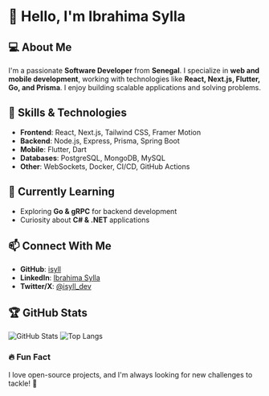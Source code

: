 # 👋 Hello, I'm Ibrahima Sylla

## 💻 About Me

I'm a passionate **Software Developer** from **Senegal**. I specialize in **web and mobile development**, working with technologies like **React, Next.js, Flutter, Go, and Prisma**. I enjoy building scalable applications and solving problems.

## 🚀 Skills & Technologies

- **Frontend**: React, Next.js, Tailwind CSS, Framer Motion
- **Backend**: Node.js, Express, Prisma, Spring Boot
- **Mobile**: Flutter, Dart
- **Databases**: PostgreSQL, MongoDB, MySQL
- **Other**: WebSockets, Docker, CI/CD, GitHub Actions

## 🌱 Currently Learning

- Exploring **Go & gRPC** for backend development
- Curiosity about **C# & .NET** applications

## 📫 Connect With Me

- **GitHub**: [isyll](https://github.com/isyll)
- **LinkedIn**: [Ibrahima Sylla](https://www.linkedin.com/in/ibrahima-sylla-9931a61ba/)
- **Twitter/X**: [@isyll_dev](https://x.com/ibrahimasylla_)

## 🏆 GitHub Stats

![GitHub Stats](https://github-readme-stats.vercel.app/api?username=isyll&show_icons=true&theme=radical)
![Top Langs](https://github-readme-stats.vercel.app/api/top-langs/?username=isyll&layout=compact&theme=radical)

### 🔥 Fun Fact

I love open-source projects, and I'm always looking for new challenges to tackle! 🚀
